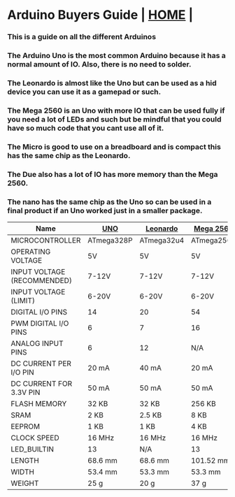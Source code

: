 # Arduino Buyers Guide  | [HOME](README.md) |

### This is a guide on all the different Arduinos

### The Arduino Uno is the most common Arduino because it has a normal amount of IO. Also, there is no need to solder.

### The Leonardo is almost like the Uno but can be used as a hid device you can use it as a gamepad or such.

### The Mega 2560 is an Uno with more IO that can be used fully if you need a lot of LEDs and such but be mindful that you could have so much code that you cant use all of it.

### The Micro is good to use on a breadboard and is compact this has the same chip as the Leonardo.

### The Due also has a lot of IO has more memory than the Mega 2560.

### The nano has the same chip as the Uno so can be used in a final product if an Uno worked just in a smaller package.

| Name                        | [UNO](https://store.arduino.cc/products/arduino-uno-rev3)        | [Leonardo](https://store.arduino.cc/products/arduino-leonardo-with-headers)   | [Mega 2560](https://store.arduino.cc/products/arduino-mega-2560-rev3)  | [Micro](https://store.arduino.cc/products/arduino-micro)      | [Due](https://store.arduino.cc/products/arduino-due)         | nano      |
| --------------------------- | ---------- | ---------- | ---------- | ---------- | ----------- | --------- |
| MICROCONTROLLER             | ATmega328P | ATmega32u4 | ATmega2560 | ATmega32U4 | AT91SAM3X8E | ATmega328 |
| OPERATING VOLTAGE           | 5V         | 5V         | 5V         | 5V         | 3.3V        | 5 V       |
| INPUT VOLTAGE (RECOMMENDED) | 7-12V      | 7-12V      | 7-12V      | 7-12V      | 7-12V       | 7-12V     |
| INPUT VOLTAGE (LIMIT)       | 6-20V      | 6-20V      | 6-20V      | N/A        | 6-16V       | 8         |
| DIGITAL I/O PINS 			  | 14 		   | 20 		| 54 		 | 20 		  | 54		    | 22        |
| PWM DIGITAL I/O PINS 		  | 6          | 7          | 16         | 7          | N/A         | 6         |
| ANALOG INPUT PINS           | 6 	       | 12         | N/A        | 12         | 12          | N/A       |
| DC CURRENT PER I/O PIN 	  | 20 mA      | 40 mA      | 20 mA      | 20 mA      | 2 (DAC)     | 40 mA     |
| DC CURRENT FOR 3.3V PIN 	  | 50 mA      | 50 mA      | 50 mA      | 50 mA      | 130 mA      | N/A       |
| FLASH MEMORY 				  | 32 KB      | 32 KB      | 256 KB     | 32 KB      | 800 mA      | N/A       |
| SRAM                        | 2 KB 	   | 2.5 KB     | 8 KB       | 2.5 KB     | 800 mA      | 32 KB     |
| EEPROM 					  | 1 KB       | 1 KB       | 4 KB       | 1 KB       | 512 KB      | 2 KB      |
| CLOCK SPEED 				  | 16 MHz     | 16 MHz     | 16 MHz     | 16 MHz     | 96 KB       | 16 MHz    |
| LED\_BUILTIN 				  | 13         | N/A        | 13         | 13         | 84 MHz      | 1 KB      |
| LENGTH 					  | 68.6 mm    | 68.6 mm    | 101.52 mm  | 48 mm      | 101.52 mm   | 18 mm     |
| WIDTH 					  | 53.4 mm    | 53.3 mm    | 53.3 mm    | 18 mm      | 53.3 mm     | 45 mm     |
| WEIGHT 					  | 25 g       | 20 g       | 37 g       | 13 g       | 36 g        | 7 g       |
